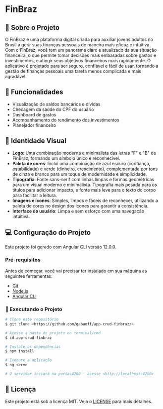 # FinBraz

## 🚀 Sobre o Projeto

O FinBraz é uma plataforma digital criada para auxiliar jovens adultos no Brasil a gerir suas finanças pessoais de maneira mais eficaz e intuitiva. Com o FinBraz, você tem um panorama claro e atualizado da sua situação financeira, o que permite tomar decisões mais embasadas sobre gastos e investimentos, e atingir seus objetivos financeiros mais rapidamente. O aplicativo é projetado para ser seguro, confiável e fácil de usar, tornando a gestão de finanças pessoais uma tarefa menos complicada e mais agradável.

## 🎯 Funcionalidades

- Visualização de saldos bancários e dívidas
- Checagem da saúde do CPF do usuário
- Dashboard de gastos
- Acompanhamento do rendimento dos investimentos
- Planejador financeiro

## 🎨 Identidade Visual

- **Logo**: Uma combinação moderna e minimalista das letras "F" e "B" de FinBraz, formando um símbolo único e reconhecível.
- **Paleta de cores**: Inclui uma combinação de azul escuro (confiança, estabilidade) e verde (dinheiro, crescimento), complementada por tons de cinza e branco para um toque de modernidade e simplicidade.
- **Tipografia**: Fonte sans-serif com linhas limpas e formas geométricas para um visual moderno e minimalista. Tipografia mais pesada para os títulos para adicionar impacto, e fonte mais leve para o texto do corpo para facilitar a leitura.
- **Imagens e ícones**: Simples, limpos e fáceis de reconhecer, utilizando a paleta de cores no design dos ícones para garantir a consistência.
- **Interface do usuário**: Limpa e sem esforço com uma navegação intuitiva.

## 💻 Configuração do Projeto

Este projeto foi gerado com Angular CLI versão 12.0.0.

### Pré-requisitos

Antes de começar, você vai precisar ter instalado em sua máquina as seguintes ferramentas:

- [Git](https://git-scm.com)
- [Node.js](https://nodejs.org/en/)
- [Angular CLI](https://angular.io/cli)

### 🎲 Executando o Projeto

```bash
# Clone este repositório
$ git clone <https://github.com/gabuoff/app-crud-finbraz/>

# Acesse a pasta do projeto no terminal/cmd
$ cd app-crud-finbraz

# Instale as dependências
$ npm install

# Execute a aplicação
$ ng serve

# O servidor inciará na porta:4200 - acesse <http://localhost:4200>
```

## 📝 Licença

Este projeto está sob a licença MIT. Veja o [LICENSE](LICENSE.md) para mais detalhes.